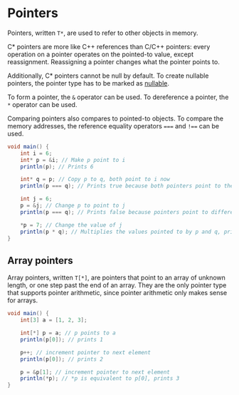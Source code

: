 # Pointers

Pointers, written `T*`, are used to refer to other objects in memory.

C* pointers are more like C++ references than C/C++ pointers:
every operation on a pointer operates on the pointed-to value,
except reassignment. Reassigning a pointer changes what the pointer points to.

Additionally, C* pointers cannot be null by default.
To create nullable pointers, the pointer type has to be marked as [nullable](nullable-types.html).

To form a pointer, the `&` operator can be used.
To dereference a pointer, the `*` operator can be used.

Comparing pointers also compares to pointed-to objects. To compare the memory addresses,
the reference equality operators `===` and `!==` can be used.

```cs
void main() {
    int i = 6;
    int* p = &i; // Make p point to i
    println(p); // Prints 6

    int* q = p; // Copy p to q, both point to i now
    println(p === q); // Prints true because both pointers point to the same memory address

    int j = 6;
    p = &j; // Change p to point to j
    println(p === q); // Prints false because pointers point to different memory addresses

    *p = 7; // Change the value of j
    println(p * q); // Multiplies the values pointed to by p and q, prints 42
}
```

## Array pointers

Array pointers, written `T[*]`, are pointers that point to an array of unknown length, or one step past the end of an array.
They are the only pointer type that supports pointer arithmetic, since pointer arithmetic only makes sense for arrays.

```cs
void main() {
    int[3] a = [1, 2, 3];

    int[*] p = a; // p points to a
    println(p[0]); // prints 1

    p++; // increment pointer to next element
    println(p[0]); // prints 2

    p = &p[1]; // increment pointer to next element
    println(*p); // *p is equivalent to p[0], prints 3
}
```
